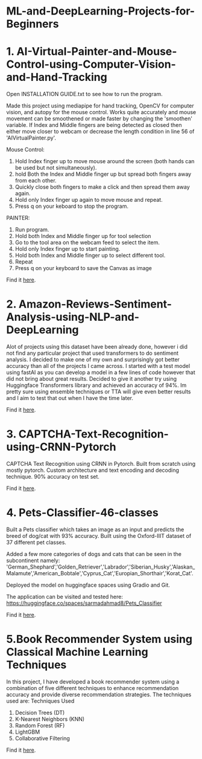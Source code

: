 # ML-and-DeepLearning-Projects-for-Beginners


# 1.  AI-Virtual-Painter-and-Mouse-Control-using-Computer-Vision-and-Hand-Tracking

  Open INSTALLATION GUIDE.txt to see how to run the program.
  
  Made this project using mediapipe for hand tracking, OpenCV for computer vision, and autopy for the mouse control. Works quite accurately and mouse movement can be smoothened or made faster by changing the 'smoothen' variable.
  If Index and Middle fingers are being detected as closed then either move closer to webcam or decrease the length condition in line 56 of 'AIVirtualPainter.py'.
  
  Mouse Control:
  
  1. Hold Index finger up to move mouse around the screen (both hands can be used but not simultaneously).
  2. hold Both the Index and Middle finger up but spread both fingers away from each other.
  3. Quickly close both fingers to make a click and then spread them away again.
  4. Hold only Index finger up again to move mouse and repeat.
  5. Press q on your keboard to stop the program.

  PAINTER:

  1. Run program.
  2. Hold both Index and Middle finger up for tool selection
  3. Go to the tool area on the webcam feed to select the item.
  4. Hold only Index finger up to start painting.
  5. Hold both Index and Middle finger up to select different tool.
  6. Repeat
  7. Press q on your keyboard to save the Canvas as image

  Find it [here](https://github.com/sarmadahmad8/ML-and-DeepLearning-Projects-for-Beginners/tree/main/AI%20Virtual%20Painter%20and%20Mouse%20using%20Computer%20Vision%20and%20Hand%20Tracking).

# 2. Amazon-Reviews-Sentiment-Analysis-using-NLP-and-DeepLearning

  Alot of projects using this dataset have been already done, however i did not find any particular project that used transformers to do sentiment analysis.
  I decided to make one of my own and surprisingly got better accuracy than all of the projects I came across.
  I started with a test model using fastAI as you can develop a model in a few lines of code however that did not bring about great results. 
  Decided to give it another try using Huggingface Transformers library and achieved an accuracy of 94%.
  Im pretty sure using ensemble techniques or TTA will give even better results and I aim to test that out when I have the time later.

  Find it [here](https://github.com/sarmadahmad8/ML-and-DeepLearning-Projects-for-Beginners/tree/main/Amazon%20Reviews%20Sentiment%20Analysis%20using%20NLP%20and%20DeepLearning).

# 3.  CAPTCHA-Text-Recognition-using-CRNN-Pytorch
  CAPTCHA Text Recognition using CRNN in Pytorch.
  Built from scratch using mostly pytorch.
  Custom architecture and text encoding and decoding technique.
  90% accuracy on test set.

  Find it [here](https://github.com/sarmadahmad8/ML-and-DeepLearning-Projects-for-Beginners/tree/main/CAPTCHA-Text-Recognition-using-CRNN-Pytorch).

# 4. Pets-Classifier-46-classes

  Built a Pets classifier which takes an image as an input and predicts the breed of dog/cat with 93% accuracy.
  Built using the Oxford-IIIT dataset of 37 different pet classes.
  
  Added a few more categories of dogs and cats that can be seen in the subcontinent namely:  'German_Shephard','Golden_Retriever','Labrador','Siberian_Husky','Alaskan_Malamute','American_Bobtale','Cyprus_Cat','Europian_Shorthair','Korat_Cat'.
  
  Deployed the model on huggingface spaces using Gradio and Git.
  
  The application can be visited and tested here: https://huggingface.co/spaces/sarmadahmad8/Pets_Classifier

  Find it [here](https://github.com/sarmadahmad8/ML-and-DeepLearning-Projects-for-Beginners/tree/main/PETS-Classifier-using-DeepLearning).

# 5.Book Recommender System using Classical Machine Learning Techniques

  In this project, I have developed a book recommender system using a combination of five different techniques to enhance recommendation accuracy and provide diverse recommendation strategies. The techniques used are:
  Techniques Used
  1. Decision Trees (DT)
  2. K-Nearest Neighbors (KNN)
  3. Random Forest (RF)
  4. LightGBM
  5. Collaborative Filtering
  
  Find it [here](https://github.com/sarmadahmad8/ML-and-DeepLearning-Projects-for-Beginners/tree/main/Book-Recommender-System-using-classical-ML-techniques).
